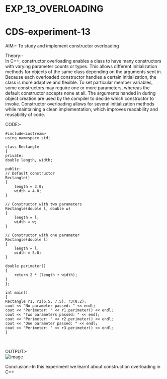 # EXP_13_OVERLOADING
# CDS-experiment-13

AIM:- To study and implement constructor overloading<br>

Theory:-<br>
In C++, constructor overloading enables a class to have many constructors with varying parameter counts or types. This allows different initialization methods for objects of the same class depending on the arguments sent in. Because each overloaded constructor handles a certain initialization, the class is more adaptive and flexible. To set particular member variables, some constructors may require one or more parameters, whereas the default constructor accepts none at all. The arguments handed in during object creation are used by the compiler to decide which constructor to invoke. Constructor overloading allows for several initialization methods while maintaining a clean implementation, which improves readability and reusability of code.<br>

CODE:-<br>

    #include<iostream>
    using namespace std;

    class Rectangle
    {
    private:
    double length, width;

    public:
    // Default constructor
    Rectangle() 
    {
        length = 3.0;
        width = 4.0;
    }

    // Constructor with two parameters
    Rectangle(double l, double w) 
    {
        length = l;
        width = w;
    }

    // Constructor with one parameter
    Rectangle(double l) 
    {
        length = l;
        width = 5.0;
    }

    double perimeter() 
    {
        return 2 * (length + width);
    }
    };

    int main() 
    {
    Rectangle r1, r2(6.5, 7.5), r3(8.2);
    cout << "No parameter passed: " << endl;
    cout << "Perimeter: " << r1.perimeter() << endl;
    cout << "Two parameters passed: " << endl;
    cout << "Perimeter: " << r2.perimeter() << endl;
    cout << "One parameter passed: " << endl;
    cout << "Perimeter: " << r3.perimeter() << endl;
    }
<br>

OUTPUT:-<br>
![image](https://github.com/user-attachments/assets/31d7d7d9-4b22-4703-b242-7e0de23818da)



Conclusion:-In this experiment we learnt about construction overloading in C++ 
